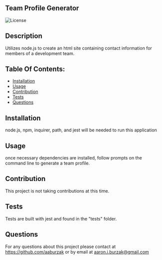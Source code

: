 ## Team Profile Generator

![License](https://img.shields.io/badge/License-MIT-blue.svg)

## Description
Utilizes node.js to create an html site containing contact information for members of a development team.

## Table Of Contents:
- [Installation](#installation)
- [Usage](#usage)
- [Contribution](#contribution)
- [Tests](#tests)
- [Questions](#questions)

## Installation
node.js, npm, inquirer, path, and jest will be needed to run this application

## Usage
once necessary dependencies are installed, follow prompts on the command line to generate a team profile.

## Contribution
This project is not taking contributions at this time.

## Tests
Tests are built with jest and found in the "tests" folder.  

## Questions

For any questions about this project please contact at https://github.com/aaburzak or by email at aaron.j.burzak@gmail.com 

